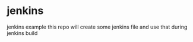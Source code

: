 # jenkins
jenkins example
 this repo will create some jenkins file and use that during jenkins build

